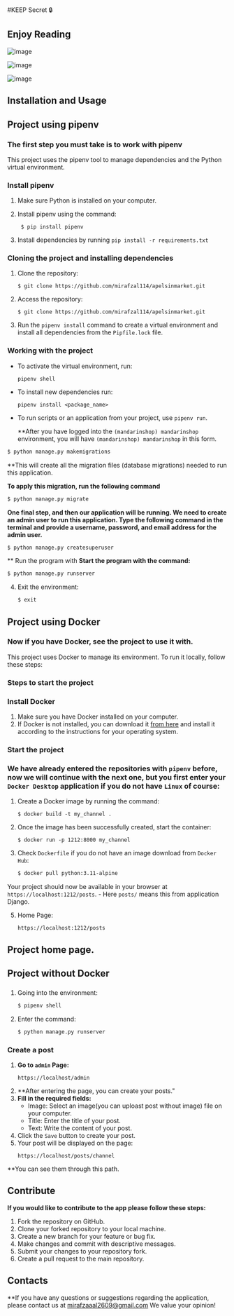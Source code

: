#KEEP Secret 🔒
## Enjoy Reading

![image](https://github.com/mirafzal114/keepsecret/assets/136591233/a2fd54a8-c076-4e1e-b65b-60238e99dd3c)

![image](https://github.com/mirafzal114/keepsecret/assets/136591233/2707b150-8521-4ad8-811b-79084b198734)

![image](https://github.com/mirafzal114/keepsecret/assets/136591233/21454199-d2e0-430d-bb55-e56738faa7a9)




## Installation and Usage
## Project using pipenv
### The first step you must take is to work with pipenv

This project uses the pipenv tool to manage dependencies and the Python virtual environment.

### Install pipenv

1. Make sure Python is installed on your computer.
2. Install pipenv using the command:

   ```
    $ pip install pipenv
    ```
3. Install dependencies by running `pip install -r requirements.txt`

### Cloning the project and installing dependencies

1. Clone the repository:
    ```
    $ git clone https://github.com/mirafzal114/apelsinmarket.git
    ```
2. Access the repository:
    ```
    $ git clone https://github.com/mirafzal114/apelsinmarket.git
    ```

3. Run the `pipenv install` command to create a virtual environment and install all dependencies from the `Pipfile.lock` file.

### Working with the project

- To activate the virtual environment, run:
    ```
    pipenv shell
    ```
- To install new dependencies run:
    ```
    pipenv install <package_name>
    ```
- To run scripts or an application from your project, use ``pipenv run``.

  **After you have logged into the `(mandarinshop) mandarinshop` environment, you will have `(mandarinshop) mandarinshop` in this form.

```bash
$ python manage.py makemigrations
```

**This will create all the migration files (database migrations) needed to run this application.

**To apply this migration, run the following command**
```bash
$ python manage.py migrate
```
**One final step, and then our application will be running. We need to create an admin user to run this application. Type the following command in the terminal and provide a username, password, and email address for the admin user.**
```bash
$ python manage.py createsuperuser
```
 ** Run the program with
 **Start the program with the command:**
```bash
$ python manage.py runserver
```

4. Exit the environment:
    ````bash
    $ exit
    ````


## Project using Docker
### Now if you have Docker, see the project to use it with.

This project uses Docker to manage its environment. To run it locally, follow these steps:

### Steps to start the project

### Install Docker

1. Make sure you have Docker installed on your computer.
2. If Docker is not installed, you can download it [from here](https://docs.docker.com/get-docker/) and install it according to the instructions for your operating system.

### Start the project
### We have already entered the repositories with `pipenv` before, now we will continue with the next one, but you first enter your `Docker Desktop` application if you do not have `Linux` of course:
1. Create a Docker image by running the command: 
    ```
    $ docker build -t my_channel .
    ```
2. Once the image has been successfully created, start the container: 
    ```
    $ docker run -p 1212:8000 my_channel
    ```
3. Check ``Dockerfile`` if you do not have an image download from ``Docker Hub``:
    ````bash
    $ docker pull python:3.11-alpine
    ````

Your project should now be available in your browser at `https://localhost:1212/posts`. - Here `posts/` means this from application Django.

5. Home Page:
    ```
    https://localhost:1212/posts
    ```
## Project home page. ##

## Project without Docker
###

1. Going into the environment:
    ```bash
    $ pipenv shell
    ```
2. Enter the command:
    ````bash
    $ python manage.py runserver
    ````

### Create a post
1. **Go to `admin` Page:**
    ```
    https://localhost/admin
    ```
2. **After entering the page, you can create your posts."
3. **Fill in the required fields:**
    - Image: Select an image(you can uploast post without image) file on your computer.
    - Title: Enter the title of your post.
    - Text: Write the content of your post.
4. Click the `Save` button to create your post.
5. Your post will be displayed on the page:
    ```
    https://localhost/posts/channel
    ```
**You can see them through this path.

## Contribute ##
**If you would like to contribute to the app please follow these steps:**

1. Fork the repository on GitHub.
2. Clone your forked repository to your local machine.
3. Create a new branch for your feature or bug fix.
4. Make changes and commit with descriptive messages.
5. Submit your changes to your repository fork.
6. Create a pull request to the main repository.

## Contacts
**If you have any questions or suggestions regarding the application, please contact us at mirafzaaal2609@gmail.com We value your opinion!
